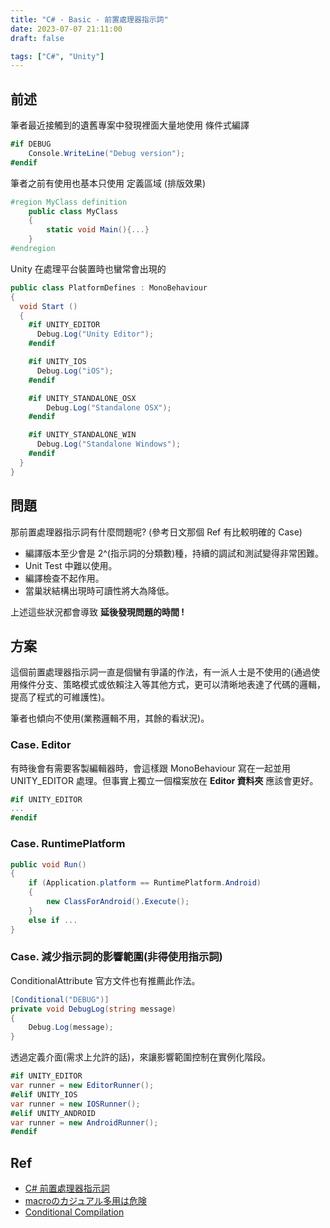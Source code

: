 ```yaml
---
title: "C# - Basic - 前置處理器指示詞"
date: 2023-07-07 21:11:00
draft: false

tags: ["C#", "Unity"]
---
```


## 前述
筆者最近接觸到的遺舊專案中發現裡面大量地使用 條件式編譯 
```csharp
#if DEBUG
    Console.WriteLine("Debug version");
#endif
```

筆者之前有使用也基本只使用 定義區域 (排版效果)
```csharp
#region MyClass definition
    public class MyClass
    {
        static void Main(){...}
    }
#endregion
```

Unity 在處理平台裝置時也蠻常會出現的
```csharp
public class PlatformDefines : MonoBehaviour 
{
  void Start () 
  {
    #if UNITY_EDITOR
      Debug.Log("Unity Editor");
    #endif

    #if UNITY_IOS
      Debug.Log("iOS");
    #endif

    #if UNITY_STANDALONE_OSX
        Debug.Log("Standalone OSX");
    #endif

    #if UNITY_STANDALONE_WIN
      Debug.Log("Standalone Windows");
    #endif
  }          
}
```

## 問題
那前置處理器指示詞有什麼問題呢? (參考日文那個 Ref 有比較明確的 Case)

- 編譯版本至少會是 2^(指示詞的分類數)種，持續的調試和測試變得非常困難。
- Unit Test 中難以使用。
- 編譯檢查不起作用。
- 當巢狀結構出現時可讀性將大為降低。

上述這些狀況都會導致 **延後發現問題的時間 !**

## 方案
這個前置處理器指示詞一直是個蠻有爭議的作法，有一派人士是不使用的(通過使用條件分支、策略模式或依賴注入等其他方式，更可以清晰地表達了代碼的邏輯，提高了程式的可維護性)。

筆者也傾向不使用(業務邏輯不用，其餘的看狀況)。

### Case. Editor
有時後會有需要客製編輯器時，會這樣跟 MonoBehaviour 寫在一起並用 UNITY_EDITOR 處理。但事實上獨立一個檔案放在 **Editor 資料夾** 應該會更好。
```csharp
#if UNITY_EDITOR
...
#endif
```

### Case. RuntimePlatform
```csharp
public void Run() 
{
    if (Application.platform == RuntimePlatform.Android) 
    {
        new ClassForAndroid().Execute();
    } 
    else if ...
}
```

### Case. 減少指示詞的影響範圍(非得使用指示詞)
ConditionalAttribute 官方文件也有推薦此作法。
```csharp
[Conditional("DEBUG")]
private void DebugLog(string message)
{
    Debug.Log(message);
}
```

透過定義介面(需求上允許的話)，來讓影響範圍控制在實例化階段。
```csharp
#if UNITY_EDITOR
var runner = new EditorRunner();
#elif UNITY_IOS
var runner = new IOSRunner();
#elif UNITY_ANDROID
var runner = new AndroidRunner();
#endif
```

## Ref
- [C# 前置處理器指示詞](https://learn.microsoft.com/zh-tw/dotnet/csharp/language-reference/preprocessor-directives)
- [macroのカジュアル多用は危険](https://zenn.dev/mattak/articles/3ef65fd8c9db63)
- [Conditional Compilation](https://docs.unity3d.com/Manual/PlatformDependentCompilation.html)